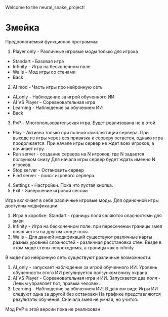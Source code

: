 Welcome to the neural_snake_project!

# Змейка
Предполагаемый функционал программы:
1. Player only - Различные игровые моды только для игрока
* Standart - Базовая игра
* Infinity - Игра на бесконечном поле 
* Walls - Мод игры со стенами
* Back
2. AI mod - Часть игры про нейронную сеть
* AI_only - Наблюдение за игрой обученного ИИ
* AI VS Player - Соревновательная игра
* Learning - Наблюдение за обучением ИИ
* Back
3. PvP - Многопользовательская игра. Будет реализована не в этой 
* Play - Активна только при полной комплектации сервера.
При выходе из игры через ecs привязка к серверу остается, однако игра продолжается.
При начале игры сервер не ждет всех игроков, а начинает игру.
* Run server - создание сервера на N игроков, где N задается ползунком снизу
Для начала игры сервер будет ждать именно N игроков.
* Stop server - Остановить сервер
* Find server - поиск игрового сервера.
4. Settings - Настройки. Пока что пустая кнопка.
5. Exit - Завершение игровой сессии 

Игра включает в себя различные игровые моды.
Для одиночной игры доступны модификации:
1. Игра в коробке: Standart - границы поля являются опасностями для змеи
2. Infinity - Игра на бесконечном поле: при пересечении границы змея появляетс я на другом конце поля.
3. Walls - Для данной модификаций существуют различные карты разных уровней сложностей -
различная  расстановка стен. Везде в этом моде стены непроходимы, а границы как в infinity

В моде про нейронную сеть существуют различные возможности:
1. AI_only - запускает наблюдение за игрой обученного ИИ. 
Уровень обученности этого ИИ регулируется ползунком внизу экрана
2. AI VS Player - Соревновательная игра и ИИ. Запускается два поля -
Левым управляет бот, правым человек.
3. Learning - Наблюдение за обучением ИИ. В данном виде Игры ИИ следуют одна за другой без остановки
На графике представляются результаты обучения. Сначала змея не умная, но учится. 

Мод PvP в этой версии пока не реализован
